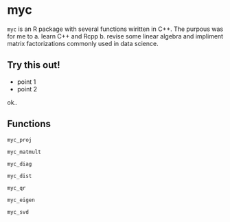 # myc

`myc` is an R package with several functions wiritten in C++. The purpous was for me to a. learn C++ and Rcpp b. revise some linear algebra and impliment matrix factorizations commonly used in data science.

## Try this out!

* point 1
* point 2

ok..


## Functions

`myc_proj`

`myc_matmult`

`myc_diag`

`myc_dist`

`myc_qr`

`myc_eigen`

`myc_svd`
